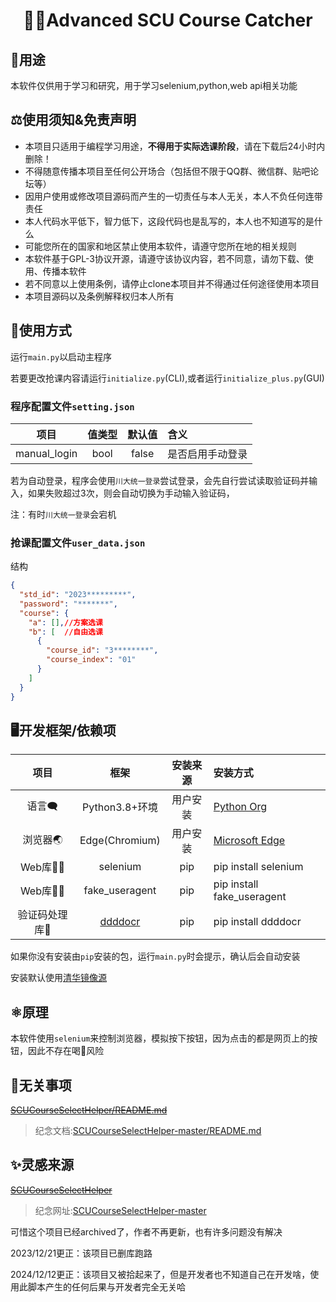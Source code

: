 # <h1 align="center">✋🏻Advanced SCU Course Catcher</h1>

## 🚙用途
本软件仅供用于学习和研究，用于学习selenium,python,web api相关功能

## ⚖使用须知&免责声明

- 本项目只适用于编程学习用途，**不得用于实际选课阶段**，请在下载后24小时内删除！
- 不得随意传播本项目至任何公开场合（包括但不限于QQ群、微信群、贴吧论坛等）
- 因用户使用或修改项目源码而产生的一切责任与本人无关，本人不负任何连带责任
- 本人代码水平低下，智力低下，这段代码也是乱写的，本人也不知道写的是什么
- 可能您所在的国家和地区禁止使用本软件，请遵守您所在地的相关规则
- 本软件基于GPL-3协议开源，请遵守该协议内容，若不同意，请勿下载、使用、传播本软件
- 若不同意以上使用条例，请停止clone本项目并不得通过任何途径使用本项目
- 本项目源码以及条例解释权归本人所有


## 🔧使用方式

运行`main.py`以启动主程序

若要更改抢课内容请运行`initialize.py`(CLI),或者运行`initialize_plus.py`(GUI)

### 程序配置文件`setting.json`
|项目|值类型|默认值|含义|
|:---:|:---:|:---:|:---|
|manual_login|bool|false|是否启用手动登录|

若为自动登录，程序会使用`川大统一登录`尝试登录，会先自行尝试读取验证码并输入，如果失败超过3次，则会自动切换为手动输入验证码，

注：有时`川大统一登录`会宕机


### 抢课配置文件`user_data.json`
结构
```json
{
  "std_id": "2023*********",
  "password": "*******",
  "course": {
    "a": [],//方案选课
    "b": [  //自由选课
      {
        "course_id": "3********",
        "course_index": "01"
      }
    ]
  }
}
```

## 🖥开发框架/依赖项
|项目|框架|安装来源|安装方式|
|:---:|:---:|:---:|:---|
|语言🗨|Python3.8+环境|用户安装|[Python Org](https://www.python.org/downloads/)|
|浏览器🌏|Edge(Chromium)|用户安装|[Microsoft Edge](https://www.microsoft.com/en-us/edge/download)|
|Web库👨‍💻|selenium|pip|pip install selenium|
|Web库👨‍💻|fake_useragent|pip|pip install fake_useragent|
|验证码处理库🪪|[ddddocr](https://github.com/sml2h3/ddddocr)|pip|pip install ddddocr|

如果你没有安装由`pip`安装的包，运行`main.py`时会提示，确认后会自动安装

安装默认使用[清华镜像源](https://mirrors.tuna.tsinghua.edu.cn/help/pypi/)

## ⚛️原理
本软件使用`selenium`来控制浏览器，模拟按下按钮，因为点击的都是网页上的按钮，因此不存在喝🍵风险

## 📄无关事项

[~~SCUCourseSelectHelper/README.md~~](https://github.com/A2u13/SCUCourseSelectHelper/blob/master/README.md)

> 纪念文档:[SCUCourseSelectHelper-master/README.md](https://github.com/The-Brotherhood-of-SCU/SCUCourseSelectHelper-master/blob/main/README.md)

## ✨灵感来源
[~~SCUCourseSelectHelper~~](https://github.com/A2u13/SCUCourseSelectHelper)

> 纪念网址:[SCUCourseSelectHelper-master](https://github.com/The-Brotherhood-of-SCU/SCUCourseSelectHelper-master)

可惜这个项目已经archived了，作者不再更新，也有许多问题没有解决

2023/12/21更正：该项目已删库跑路

2024/12/12更正：该项目又被拾起来了，但是开发者也不知道自己在开发啥，使用此脚本产生的任何后果与开发者完全无关哈

